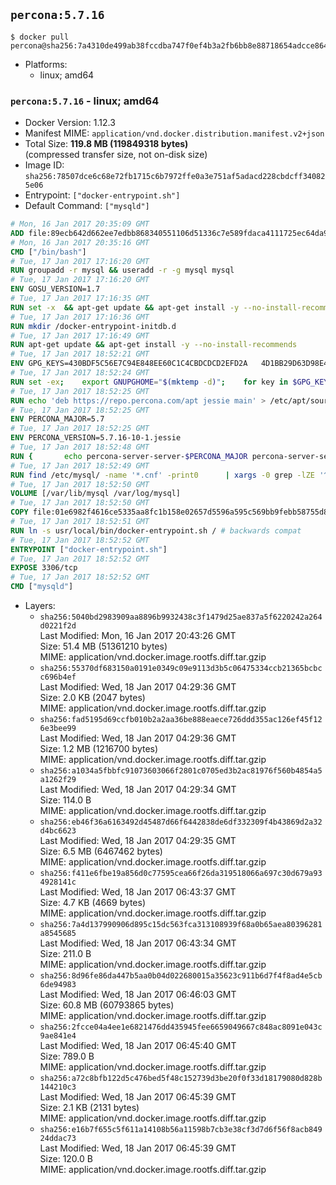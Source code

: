 ## `percona:5.7.16`

```console
$ docker pull percona@sha256:7a4310de499ab38fccdba747f0ef4b3a2fb6bb8e88718654adcce86469a99e58
```

-	Platforms:
	-	linux; amd64

### `percona:5.7.16` - linux; amd64

-	Docker Version: 1.12.3
-	Manifest MIME: `application/vnd.docker.distribution.manifest.v2+json`
-	Total Size: **119.8 MB (119849318 bytes)**  
	(compressed transfer size, not on-disk size)
-	Image ID: `sha256:78507dce6c68e72fb1715c6b7972ffe0a3e751af5adacd228cbdcff340825e06`
-	Entrypoint: `["docker-entrypoint.sh"]`
-	Default Command: `["mysqld"]`

```dockerfile
# Mon, 16 Jan 2017 20:35:09 GMT
ADD file:89ecb642d662ee7edbb868340551106d51336c7e589fdaca4111725ec64da957 in / 
# Mon, 16 Jan 2017 20:35:16 GMT
CMD ["/bin/bash"]
# Tue, 17 Jan 2017 17:16:20 GMT
RUN groupadd -r mysql && useradd -r -g mysql mysql
# Tue, 17 Jan 2017 17:16:20 GMT
ENV GOSU_VERSION=1.7
# Tue, 17 Jan 2017 17:16:35 GMT
RUN set -x 	&& apt-get update && apt-get install -y --no-install-recommends ca-certificates wget && rm -rf /var/lib/apt/lists/* 	&& wget -O /usr/local/bin/gosu "https://github.com/tianon/gosu/releases/download/$GOSU_VERSION/gosu-$(dpkg --print-architecture)" 	&& wget -O /usr/local/bin/gosu.asc "https://github.com/tianon/gosu/releases/download/$GOSU_VERSION/gosu-$(dpkg --print-architecture).asc" 	&& export GNUPGHOME="$(mktemp -d)" 	&& gpg --keyserver ha.pool.sks-keyservers.net --recv-keys B42F6819007F00F88E364FD4036A9C25BF357DD4 	&& gpg --batch --verify /usr/local/bin/gosu.asc /usr/local/bin/gosu 	&& rm -r "$GNUPGHOME" /usr/local/bin/gosu.asc 	&& chmod +x /usr/local/bin/gosu 	&& gosu nobody true 	&& apt-get purge -y --auto-remove ca-certificates wget
# Tue, 17 Jan 2017 17:16:36 GMT
RUN mkdir /docker-entrypoint-initdb.d
# Tue, 17 Jan 2017 17:16:49 GMT
RUN apt-get update && apt-get install -y --no-install-recommends 		apt-transport-https ca-certificates 		pwgen 	&& rm -rf /var/lib/apt/lists/*
# Tue, 17 Jan 2017 18:52:21 GMT
ENV GPG_KEYS=430BDF5C56E7C94E848EE60C1C4CBDCDCD2EFD2A 	4D1BB29D63D98E422B2113B19334A25F8507EFA5
# Tue, 17 Jan 2017 18:52:24 GMT
RUN set -ex; 	export GNUPGHOME="$(mktemp -d)"; 	for key in $GPG_KEYS; do 		gpg --keyserver ha.pool.sks-keyservers.net --recv-keys "$key"; 	done; 	gpg --export $GPG_KEYS > /etc/apt/trusted.gpg.d/percona.gpg; 	rm -r "$GNUPGHOME"; 	apt-key list
# Tue, 17 Jan 2017 18:52:25 GMT
RUN echo 'deb https://repo.percona.com/apt jessie main' > /etc/apt/sources.list.d/percona.list
# Tue, 17 Jan 2017 18:52:25 GMT
ENV PERCONA_MAJOR=5.7
# Tue, 17 Jan 2017 18:52:25 GMT
ENV PERCONA_VERSION=5.7.16-10-1.jessie
# Tue, 17 Jan 2017 18:52:48 GMT
RUN { 		echo percona-server-server-$PERCONA_MAJOR percona-server-server/root_password password 'unused'; 		echo percona-server-server-$PERCONA_MAJOR percona-server-server/root_password_again password 'unused'; 	} | debconf-set-selections 	&& apt-get update 	&& apt-get install -y 		percona-server-server-$PERCONA_MAJOR=$PERCONA_VERSION 	&& rm -rf /var/lib/apt/lists/* 	&& sed -ri 's/^user\s/#&/' /etc/mysql/my.cnf 	&& rm -rf /var/lib/mysql && mkdir -p /var/lib/mysql /var/run/mysqld 	&& chown -R mysql:mysql /var/lib/mysql /var/run/mysqld 	&& chmod 777 /var/run/mysqld
# Tue, 17 Jan 2017 18:52:49 GMT
RUN find /etc/mysql/ -name '*.cnf' -print0 		| xargs -0 grep -lZE '^(bind-address|log)' 		| xargs -0 sed -Ei 's/^(bind-address|log)/#&/' 	&& myCnf="$(find /etc/mysql/ -name '*.cnf' -print0 		| xargs -0 grep -lE '^\[mysqld\]' 		| head -n1)" 	&& echo 'skip-host-cache\nskip-name-resolve' 		| awk '{ print } $1 == "[mysqld]" && c == 0 { c = 1; system("cat") }' "$myCnf" > /tmp/my.cnf 	&& mv /tmp/my.cnf "$myCnf"
# Tue, 17 Jan 2017 18:52:50 GMT
VOLUME [/var/lib/mysql /var/log/mysql]
# Tue, 17 Jan 2017 18:52:50 GMT
COPY file:01e6982f4616ce5335aa8fc1b158e02657d5596a595c569bb9febb58755d8095 in /usr/local/bin/ 
# Tue, 17 Jan 2017 18:52:51 GMT
RUN ln -s usr/local/bin/docker-entrypoint.sh / # backwards compat
# Tue, 17 Jan 2017 18:52:52 GMT
ENTRYPOINT ["docker-entrypoint.sh"]
# Tue, 17 Jan 2017 18:52:52 GMT
EXPOSE 3306/tcp
# Tue, 17 Jan 2017 18:52:52 GMT
CMD ["mysqld"]
```

-	Layers:
	-	`sha256:5040bd2983909aa8896b9932438c3f1479d25ae837a5f6220242a264d0221f2d`  
		Last Modified: Mon, 16 Jan 2017 20:43:26 GMT  
		Size: 51.4 MB (51361210 bytes)  
		MIME: application/vnd.docker.image.rootfs.diff.tar.gzip
	-	`sha256:55370df683150a0191e0349c09e9113d3b5c06475334ccb21365bcbcc696b4ef`  
		Last Modified: Wed, 18 Jan 2017 04:29:36 GMT  
		Size: 2.0 KB (2047 bytes)  
		MIME: application/vnd.docker.image.rootfs.diff.tar.gzip
	-	`sha256:fad5195d69ccfb010b2a2aa36be888eaece726ddd355ac126ef45f126e3bee99`  
		Last Modified: Wed, 18 Jan 2017 04:29:36 GMT  
		Size: 1.2 MB (1216700 bytes)  
		MIME: application/vnd.docker.image.rootfs.diff.tar.gzip
	-	`sha256:a1034a5fbbfc91073603066f2801c0705ed3b2ac81976f560b4854a5a1262f29`  
		Last Modified: Wed, 18 Jan 2017 04:29:34 GMT  
		Size: 114.0 B  
		MIME: application/vnd.docker.image.rootfs.diff.tar.gzip
	-	`sha256:eb46f36a6163492d45487d66f6442838de6df332309f4b43869d2a32d4bc6623`  
		Last Modified: Wed, 18 Jan 2017 04:29:35 GMT  
		Size: 6.5 MB (6467462 bytes)  
		MIME: application/vnd.docker.image.rootfs.diff.tar.gzip
	-	`sha256:f411e6fbe19a856d0c77595cea66f26da319518066a697c30d679a934928141c`  
		Last Modified: Wed, 18 Jan 2017 06:43:37 GMT  
		Size: 4.7 KB (4669 bytes)  
		MIME: application/vnd.docker.image.rootfs.diff.tar.gzip
	-	`sha256:7a4d137990906d895c15dc563fca313108939f68a0b65aea80396281a8545685`  
		Last Modified: Wed, 18 Jan 2017 06:43:34 GMT  
		Size: 211.0 B  
		MIME: application/vnd.docker.image.rootfs.diff.tar.gzip
	-	`sha256:8d96fe86da447b5aa0b04d022680015a35623c911b6d7f4f8ad4e5cb6de94983`  
		Last Modified: Wed, 18 Jan 2017 06:46:03 GMT  
		Size: 60.8 MB (60793865 bytes)  
		MIME: application/vnd.docker.image.rootfs.diff.tar.gzip
	-	`sha256:2fcce04a4ee1e6821476dd435945fee6659049667c848ac8091e043c9ae841e4`  
		Last Modified: Wed, 18 Jan 2017 06:45:40 GMT  
		Size: 789.0 B  
		MIME: application/vnd.docker.image.rootfs.diff.tar.gzip
	-	`sha256:a72c8bfb122d5c476bed5f48c152739d3be20f0f33d18179080d828b144210c3`  
		Last Modified: Wed, 18 Jan 2017 06:45:39 GMT  
		Size: 2.1 KB (2131 bytes)  
		MIME: application/vnd.docker.image.rootfs.diff.tar.gzip
	-	`sha256:e16b7f655c5f611a14108b56a11598b7cb3e38cf3d7d6f56f8acb84924ddac73`  
		Last Modified: Wed, 18 Jan 2017 06:45:39 GMT  
		Size: 120.0 B  
		MIME: application/vnd.docker.image.rootfs.diff.tar.gzip
